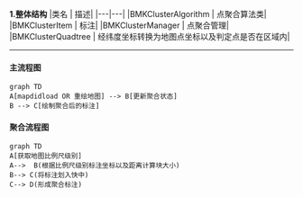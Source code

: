 **1.整体结构**
|类名 | 描述|
|---|---|
|BMKClusterAlgorithm | 点聚合算法类|
|BMKClusterItem | 标注|
|BMKClusterManager | 点聚合管理|
|BMKClusterQuadtree | 经纬度坐标转换为地图点坐标以及判定点是否在区域内|
***
#### 主流程图
```
graph TD
A[mapdidload OR 重绘地图] --> B[更新聚合状态]
B --> C[绘制聚合后的标注]
```
#### 聚合流程图
```
graph TD
A[获取地图比例尺级别]
A-->  B(根据比例尺级别标注坐标以及距离计算块大小)
B--> C(将标注划入快中)
C--> D(形成聚合标注)
```



